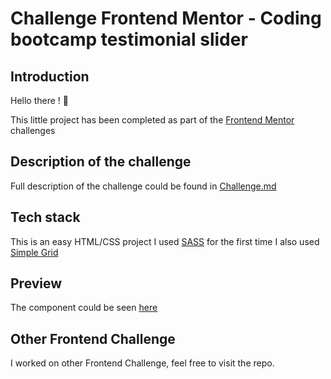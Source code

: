 # Challenge Frontend Mentor - Coding bootcamp testimonial slider

## Introduction

Hello there ! 👋

This little project has been completed as part of the [Frontend Mentor](https://www.frontendmentor.io) challenges

## Description of the challenge

Full description of the challenge could be found in [Challenge.md](Challenge.md)

## Tech stack
This is an easy HTML/CSS project
I used [SASS](https://sass-lang.com/) for the first time
I also used [Simple Grid](https://simplegrid.io/) 

## Preview
The component could be seen [here](https://fm-coding-bootcamp-testimonial-slider.vercel.app/)

## Other Frontend Challenge

I worked on other Frontend Challenge, feel free to visit the repo.